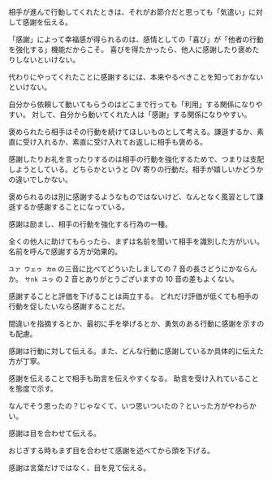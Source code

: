 相手が進んで行動してくれたときは、それがお節介だと思っても「気遣い」に対して感謝を伝える。

「感謝」によって幸福感が得られるのは、感情としての「喜び」が「他者の行動を強化する」機能だからこそ。
喜びを得たかったら、他人に感謝したり褒めたりしないといけない。

代わりにやってくれたことに感謝するには、本来やるべきことを知っておかないといけない。

自分から依頼して動いてもらうのはどこまで行っても「利用」する関係になりやすい。
対して、自分から動いてくれた人は「感謝」する関係になりやすい。

褒められたら相手はその行動を続けてほしいものとして考える。謙遜するか、素直に受け入れるか、素直に受け入れてお返しに相手も褒める。

感謝したりお礼を言ったりするのは相手の行動を強化するためで、つまりは支配しようとしている。どちらかというと DV 寄りの行動だ。相手が嬉しいかどうかの違いでしかない。

褒められるのは別に感謝するようなものではないけど、なんとなく風習として謙遜するか感謝することになっている。

感謝は励まし、相手の行動を強化する行為の一種。

全くの他人に助けてもらったら、まずは名前を聞いて相手を識別した方がいい。
名前を呼んで感謝する方が効果的。

`ユァ ウェゥ カm` の三音に比べてどういたしましての 7 音の長さどうにかならんか。
`サnk ユゥ` の 2 音とありがとうございますの 10 音の差もよくない。

感謝することと評価を下げることは両立する。
どれだけ評価が低くても相手の行動を促したいなら感謝することだ。

間違いを指摘するとか、最初に手を挙げるとか、勇気のある行動に感謝を示すのも配慮。

感謝は行動に対して伝える。また、どんな行動に感謝しているか具体的に伝えた方が丁寧。

感謝を伝えることで相手も助言を伝えやすくなる。
助言を受け入れていることを態度で示す。

なんでそう思ったの？じゃなくて、いつ思いついたの？といった方がやわらかい。

感謝は目を合わせて伝える。

おじぎする時もまず目を合わせて感謝を述べてから頭を下げる。

感謝は言葉だけではなく、目を見て伝える。
